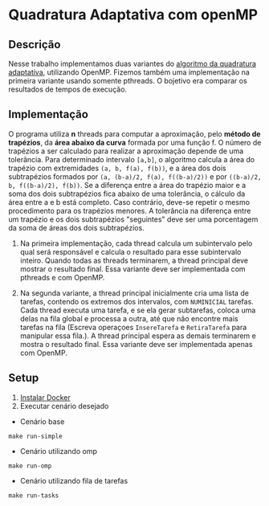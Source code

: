 # Quadratura Adaptativa com openMP

## Descrição
Nesse trabalho implementamos duas variantes do [algoritmo da quadratura adaptativa](http://dl.acm.org/citation.cfm?id=103164), utilizando OpenMP. Fizemos também uma implementação na primeira variante usando somente pthreads. O bojetivo era comparar os resultados de tempos de execução.

## Implementação
O programa utiliza **n** threads para computar a aproximação, pelo **método de trapézios**, da **área abaixo da curva** formada por uma função f. O número de trapézios a ser calculado para realizar a aproximação depende de uma tolerância. Para determinado intervalo `[a,b]`, o algoritmo calcula a área do trapézio com extremidades `(a, b, f(a), f(b))`, e a área dos dois subtrapézios formados por `(a, (b-a)/2, f(a), f((b-a)/2))` e por `((b-a)/2, b, f((b-a)/2), f(b))`. Se a diferença entre a área do trapézio maior e a soma dos dois subtrapézios fica abaixo de uma tolerância, o cálculo da área entre a e b está completo. Caso contrário, deve-se repetir o mesmo procedimento para os trapézios menores. A tolerância na diferença entre um trapézio e os dois subtrapézios "seguintes" deve ser uma porcentagem da soma de áreas dos dois subtrapézios.

1. Na primeira implementação, cada thread calcula um subintervalo pelo qual será responsável e calcula o resultado para esse subintervalo inteiro. Quando todas as threads terminarem, a thread principal deve mostrar o resultado final. Essa variante deve ser implementada com pthreads e com OpenMP.

2. Na segunda variante, a thread principal inicialmente cria uma lista de tarefas, contendo os extremos dos intervalos, com `NUMINICIAL` tarefas. Cada thread executa uma tarefa, e se ela gerar subtarefas, coloca uma delas na fila global e processa a outra, até que não encontre mais tarefas na fila (Escreva operaçoes `InsereTarefa` e `RetiraTarefa` para manipular essa fila.). A thread principal espera as demais terminarem e mostra o resultado final. Essa variante deve ser implementada apenas com OpenMP.

## Setup
1. [Instalar Docker](https://docs.docker.com/engine/install/)
2. Executar cenário desejado
- Cenário base
```
make run-simple
```
- Cenário utilizando omp
```
make run-omp
```
- Cenário utilizando fila de tarefas
```
make run-tasks
```